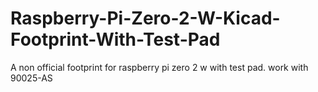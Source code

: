# Raspberry-Pi-Zero-2-W-Kicad-Footprint-With-Test-Pad
A non official footprint for raspberry pi zero 2 w with test pad. work with 90025-AS
